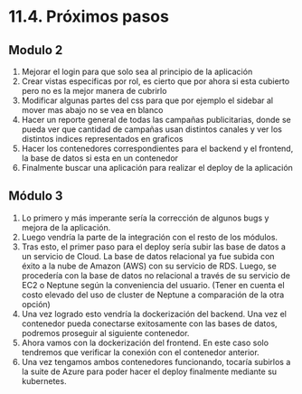 # 11.4. Próximos pasos
## Modulo 2
1. Mejorar el login para que solo sea al principio de la aplicación
2. Crear vistas especificas por rol, es cierto que por ahora si esta cubierto pero no es la mejor manera de cubrirlo
3. Modificar algunas partes del css para que por ejemplo el sidebar al mover mas abajo no se vea en blanco
4. Hacer un reporte general de todas las campañas publicitarias, donde se pueda ver que cantidad de campañas usan distintos canales y ver los distintos indices representados en graficos
5. Hacer los contenedores correspondientes para el backend y el frontend, la base de datos si esta en un contenedor
6. Finalmente buscar una aplicación para realizar el deploy de la aplicación
## Módulo 3
1. Lo primero y más imperante sería la corrección de algunos bugs y mejora de la aplicación.
2. Luego vendría la parte de la integración con el resto de los módulos.
3. Tras esto, el primer paso para el deploy sería subir las base de datos a un servicio de Cloud. La base de datos relacional ya fue subida con éxito a la nube de Amazon (AWS) con su servicio de RDS. Luego, se procedería con la base de datos no relacional a través de su servicio de EC2 o Neptune según la conveniencia del usuario. (Tener en cuenta el costo elevado del uso de cluster de Neptune a comparación de la otra opción)
4. Una vez logrado esto vendría la dockerización del backend. Una vez el contenedor pueda conectarse exitosamente con las bases de datos, podremos proseguir al siguiente contenedor.
5. Ahora vamos con la dockerización del frontend. En este caso solo tendremos que verificar la conexión con el contenedor anterior.
6. Una vez tengamos ambos contenedores funcionando, tocaría subirlos a la suite de Azure para poder hacer el deploy finalmente mediante su kubernetes.  
